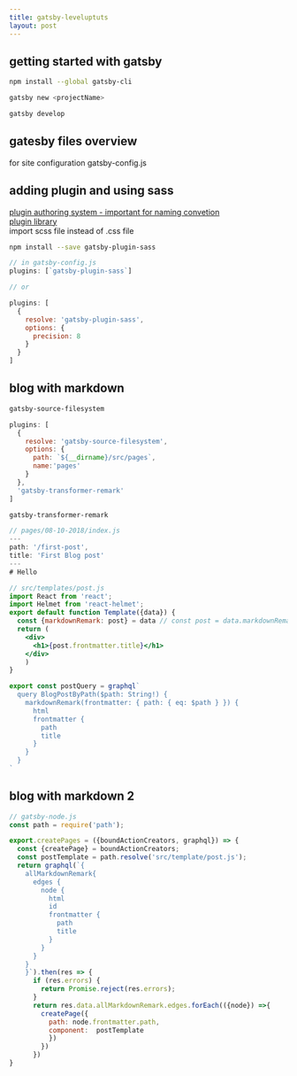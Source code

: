 ```yaml
---
title: gatsby-leveluptuts
layout: post
---
```

## getting started with gatsby 
~~~bash
npm install --global gatsby-cli
~~~

~~~bash
gatsby new <projectName>
~~~

~~~bash
gatsby develop
~~~

## gatesby files overview
for site configuration 
gatsby-config.js

## adding plugin and using sass             
[plugin authoring system - important for naming convetion](https://www.gatsbyjs.org/docs/plugin-authoring/)          
[plugin library](https://www.gatsbyjs.org/plugins/)                       
import scss file instead of .css file       
~~~bash
npm install --save gatsby-plugin-sass
~~~

~~~jsx
// in gatsby-config.js
plugins: [`gatsby-plugin-sass`]

// or 

plugins: [
  {
    resolve: 'gatsby-plugin-sass',
    options: {
      precision: 8
    }
  }
]
~~~

## blog with markdown
~~~bash
gatsby-source-filesystem
~~~

~~~jsx
plugins: [
  {
    resolve: 'gatsby-source-filesystem',
    options: {
      path: `${__dirname}/src/pages`,
      name:'pages'
    }
  },
  'gatsby-transformer-remark'
]
~~~

~~~bash
gatsby-transformer-remark
~~~

~~~jsx
// pages/08-10-2018/index.js
---
path: '/first-post',
title: 'First Blog post'
---
# Hello
~~~

~~~jsx
// src/templates/post.js
import React from 'react';
import Helmet from 'react-helmet';
export default function Template({data}) {
  const {markdownRemark: post} = data // const post = data.markdownRemark
  return (
    <div>
      <h1>{post.frontmatter.title}</h1>
    </div>
    )
}

export const postQuery = graphql`
  query BlogPostByPath($path: String!) {
    markdownRemark(frontmatter: { path: { eq: $path } }) {
      html 
      frontmatter {
        path
        title
      }
    }
  }
`
~~~

## blog with markdown 2

~~~jsx
// gatsby-node.js
const path = require('path');

export.createPages = ({boundActionCreators, graphql}) => {
  const {createPage} = boundActionCreators;
  const postTemplate = path.resolve('src/template/post.js');
  return graphql(`{
    allMarkdownRemark{
      edges {
        node {
          html
          id 
          frontmatter {
            path
            title
          }
        }
      }
    }
    }`).then(res => {
      if (res.errors) {
        return Promise.reject(res.errors);
      }
      return res.data.allMarkdownRemark.edges.forEach(({node}) =>{
        createPage({
          path: node.frontmatter.path,
          component:  postTemplate
          })
        }) 
      })
}




~~~















